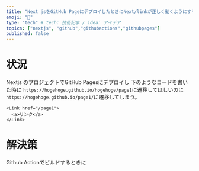 ```yaml
---
title: "Next jsをGitHub PageにデプロイしたときにNext/linkが正しく動くようにする"
emoji: "🚀"
type: "tech" # tech: 技術記事 / idea: アイデア
topics: ["nextjs", "github","githubactions","githubpages"]
published: false
---
```


# 状況
Nextjs のプロジェクトでGitHub Pagesにデプロイし 下のようなコードを書いた時に `https://hogehoge.github.io/hogehoge/page1`に遷移してほしいのに `https://hogehoge.github.io/page1/`に遷移してしまう。
```tsx
<Link href="/page1">
  <a>リンク</a>
</Link>
```

# 解決策

Github Actionでビルドするときに